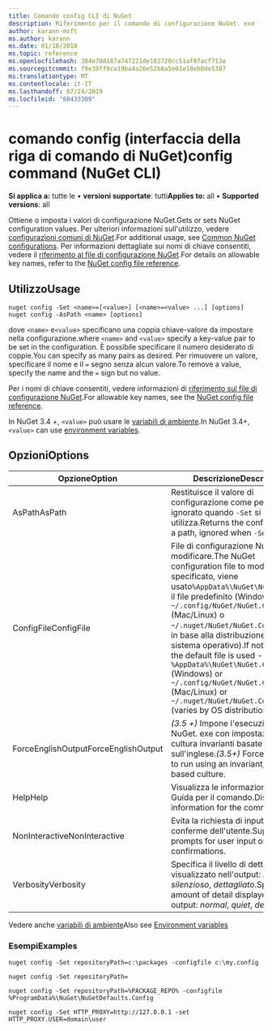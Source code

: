 ```yaml
---
title: Comando config CLI di NuGet
description: Riferimento per il comando di configurazione NuGet. exe
author: karann-msft
ms.author: karann
ms.date: 01/18/2018
ms.topic: reference
ms.openlocfilehash: 384e708187a747221de103720cc51af07acf713e
ms.sourcegitcommit: f9e39ff9ca19ba4a26e52b8a5e01e18eb0de5387
ms.translationtype: MT
ms.contentlocale: it-IT
ms.lasthandoff: 07/24/2019
ms.locfileid: "68433309"
---
```

# <a name="config-command-nuget-cli"></a><span data-ttu-id="264fe-103">comando config (interfaccia della riga di comando di NuGet)</span><span class="sxs-lookup"><span data-stu-id="264fe-103">config command (NuGet CLI)</span></span>

<span data-ttu-id="264fe-104">**Si applica a:** tutte le &bullet; **versioni supportate**: tutti</span><span class="sxs-lookup"><span data-stu-id="264fe-104">**Applies to:** all &bullet; **Supported versions**: all</span></span>

<span data-ttu-id="264fe-105">Ottiene o imposta i valori di configurazione NuGet.</span><span class="sxs-lookup"><span data-stu-id="264fe-105">Gets or sets NuGet configuration values.</span></span> <span data-ttu-id="264fe-106">Per ulteriori informazioni sull'utilizzo, vedere [configurazioni comuni di NuGet](../../consume-packages/configuring-nuget-behavior.md).</span><span class="sxs-lookup"><span data-stu-id="264fe-106">For additional usage, see [Common NuGet configurations](../../consume-packages/configuring-nuget-behavior.md).</span></span> <span data-ttu-id="264fe-107">Per informazioni dettagliate sui nomi di chiave consentiti, vedere il [riferimento al file di configurazione NuGet](../nuget-config-file.md).</span><span class="sxs-lookup"><span data-stu-id="264fe-107">For details on allowable key names, refer to the [NuGet config file reference](../nuget-config-file.md).</span></span>

## <a name="usage"></a><span data-ttu-id="264fe-108">Utilizzo</span><span class="sxs-lookup"><span data-stu-id="264fe-108">Usage</span></span>

```cli
nuget config -Set <name>=[<value>] [<name>=<value> ...] [options]
nuget config -AsPath <name> [options]
```

<span data-ttu-id="264fe-109">dove `<name>` e`<value>` specificano una coppia chiave-valore da impostare nella configurazione.</span><span class="sxs-lookup"><span data-stu-id="264fe-109">where `<name>` and `<value>` specify a key-value pair to be set in the configuration.</span></span> <span data-ttu-id="264fe-110">È possibile specificare il numero desiderato di coppie.</span><span class="sxs-lookup"><span data-stu-id="264fe-110">You can specify as many pairs as desired.</span></span> <span data-ttu-id="264fe-111">Per rimuovere un valore, specificare il nome e il `=` segno senza alcun valore.</span><span class="sxs-lookup"><span data-stu-id="264fe-111">To remove a value, specify the name and the `=` sign but no value.</span></span>

<span data-ttu-id="264fe-112">Per i nomi di chiave consentiti, vedere informazioni di [riferimento sul file di configurazione NuGet](../nuget-config-file.md).</span><span class="sxs-lookup"><span data-stu-id="264fe-112">For allowable key names, see the [NuGet config file reference](../nuget-config-file.md).</span></span>

<span data-ttu-id="264fe-113">In NuGet 3.4 +, `<value>` può usare le [variabili di ambiente](cli-ref-environment-variables.md).</span><span class="sxs-lookup"><span data-stu-id="264fe-113">In NuGet 3.4+, `<value>` can use [environment variables](cli-ref-environment-variables.md).</span></span>

## <a name="options"></a><span data-ttu-id="264fe-114">Opzioni</span><span class="sxs-lookup"><span data-stu-id="264fe-114">Options</span></span>

| <span data-ttu-id="264fe-115">Opzione</span><span class="sxs-lookup"><span data-stu-id="264fe-115">Option</span></span> | <span data-ttu-id="264fe-116">Descrizione</span><span class="sxs-lookup"><span data-stu-id="264fe-116">Description</span></span> |
| --- | --- |
| <span data-ttu-id="264fe-117">AsPath</span><span class="sxs-lookup"><span data-stu-id="264fe-117">AsPath</span></span> | <span data-ttu-id="264fe-118">Restituisce il valore di configurazione come percorso, ignorato quando `-Set` si utilizza.</span><span class="sxs-lookup"><span data-stu-id="264fe-118">Returns the config value as a path, ignored when `-Set` is used.</span></span> |
| <span data-ttu-id="264fe-119">ConfigFile</span><span class="sxs-lookup"><span data-stu-id="264fe-119">ConfigFile</span></span> | <span data-ttu-id="264fe-120">File di configurazione NuGet da modificare.</span><span class="sxs-lookup"><span data-stu-id="264fe-120">The NuGet configuration file to modify.</span></span> <span data-ttu-id="264fe-121">Se non specificato, viene usato`%AppData%\NuGet\NuGet.Config` il file predefinito (Windows) o `~/.config/NuGet/NuGet.Config` (Mac/Linux) o `~/.nuget/NuGet/NuGet.Config` (varia in base alla distribuzione del sistema operativo).</span><span class="sxs-lookup"><span data-stu-id="264fe-121">If not specified, the default file is used -`%AppData%\NuGet\NuGet.Config` (Windows) or `~/.config/NuGet/NuGet.Config`  (Mac/Linux) or `~/.nuget/NuGet/NuGet.Config` (varies by OS distribution).</span></span>|
| <span data-ttu-id="264fe-122">ForceEnglishOutput</span><span class="sxs-lookup"><span data-stu-id="264fe-122">ForceEnglishOutput</span></span> | <span data-ttu-id="264fe-123">*(3.5 +)* Impone l'esecuzione di NuGet. exe con impostazioni cultura invarianti basate sull'inglese.</span><span class="sxs-lookup"><span data-stu-id="264fe-123">*(3.5+)* Forces nuget.exe to run using an invariant, English-based culture.</span></span> |
| <span data-ttu-id="264fe-124">Help</span><span class="sxs-lookup"><span data-stu-id="264fe-124">Help</span></span> | <span data-ttu-id="264fe-125">Visualizza le informazioni della Guida per il comando.</span><span class="sxs-lookup"><span data-stu-id="264fe-125">Displays help information for the command.</span></span> |
| <span data-ttu-id="264fe-126">NonInteractive</span><span class="sxs-lookup"><span data-stu-id="264fe-126">NonInteractive</span></span> | <span data-ttu-id="264fe-127">Evita la richiesta di input o conferme dell'utente.</span><span class="sxs-lookup"><span data-stu-id="264fe-127">Suppresses prompts for user input or confirmations.</span></span> |
| <span data-ttu-id="264fe-128">Verbosity</span><span class="sxs-lookup"><span data-stu-id="264fe-128">Verbosity</span></span> | <span data-ttu-id="264fe-129">Specifica il livello di dettaglio visualizzato nell'output: *normale*, *silenzioso*, *dettagliato*.</span><span class="sxs-lookup"><span data-stu-id="264fe-129">Specifies the amount of detail displayed in the output: *normal*, *quiet*, *detailed*.</span></span> |

<span data-ttu-id="264fe-130">Vedere anche [variabili di ambiente](cli-ref-environment-variables.md)</span><span class="sxs-lookup"><span data-stu-id="264fe-130">Also see [Environment variables](cli-ref-environment-variables.md)</span></span>

### <a name="examples"></a><span data-ttu-id="264fe-131">Esempi</span><span class="sxs-lookup"><span data-stu-id="264fe-131">Examples</span></span>

```cli
nuget config -Set repositoryPath=c:\packages -configfile c:\my.config

nuget config -Set repositoryPath=

nuget config -Set repositoryPath=%PACKAGE_REPO% -configfile %ProgramData%\NuGet\NuGetDefaults.Config

nuget config -Set HTTP_PROXY=http://127.0.0.1 -set HTTP_PROXY.USER=domain\user
```
